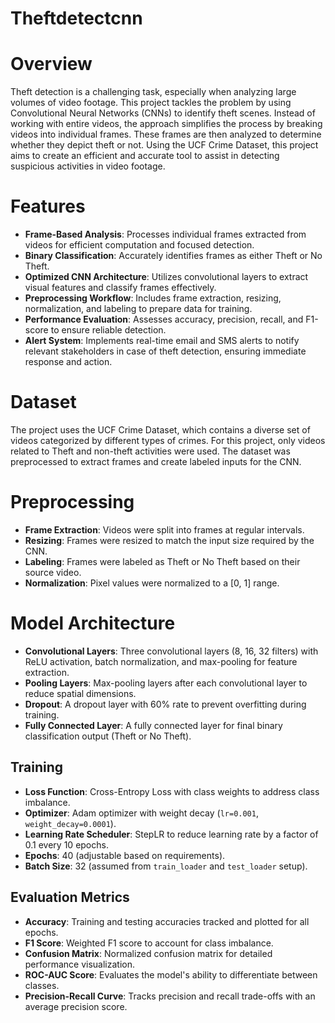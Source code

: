 # Theftdetectcnn

# Overview
Theft detection is a challenging task, especially when analyzing large volumes of video footage. This project tackles the problem by using Convolutional Neural Networks (CNNs) to identify theft scenes. Instead of working with entire videos, the approach simplifies the process by breaking videos into individual frames. These frames are then analyzed to determine whether they depict theft or not. Using the UCF Crime Dataset, this project aims to create an efficient and accurate tool to assist in detecting suspicious activities in video footage.


# Features

- **Frame-Based Analysis**: Processes individual frames extracted from videos for efficient computation and focused detection.
- **Binary Classification**: Accurately identifies frames as either Theft or No Theft.
- **Optimized CNN Architecture**: Utilizes convolutional layers to extract visual features and classify frames effectively.
- **Preprocessing Workflow**: Includes frame extraction, resizing, normalization, and labeling to prepare data for training.
- **Performance Evaluation**: Assesses accuracy, precision, recall, and F1-score to ensure reliable detection.
- **Alert System**: Implements real-time email and SMS alerts to notify relevant stakeholders in case of theft detection, ensuring immediate response and action.


# Dataset

The project uses the UCF Crime Dataset, which contains a diverse set of videos categorized by different types of crimes. For this project, only videos related to Theft and non-theft activities were used. The dataset was preprocessed to extract frames and create labeled inputs for the CNN.

# Preprocessing

- **Frame Extraction**: Videos were split into frames at regular intervals.
- **Resizing**: Frames were resized to match the input size required by the CNN.
- **Labeling**: Frames were labeled as Theft or No Theft based on their source video.
- **Normalization**: Pixel values were normalized to a [0, 1] range.

# Model Architecture

- **Convolutional Layers**: Three convolutional layers (8, 16, 32 filters) with ReLU activation, batch normalization, and max-pooling for feature extraction.
- **Pooling Layers**: Max-pooling layers after each convolutional layer to reduce spatial dimensions.
- **Dropout**: A dropout layer with 60% rate to prevent overfitting during training.
- **Fully Connected Layer**: A fully connected layer for final binary classification output (Theft or No Theft).


## Training

- **Loss Function**: Cross-Entropy Loss with class weights to address class imbalance.
- **Optimizer**: Adam optimizer with weight decay (`lr=0.001`, `weight_decay=0.0001`).
- **Learning Rate Scheduler**: StepLR to reduce learning rate by a factor of 0.1 every 10 epochs.
- **Epochs**: 40 (adjustable based on requirements).
- **Batch Size**: 32 (assumed from `train_loader` and `test_loader` setup).


## Evaluation Metrics

- **Accuracy**: Training and testing accuracies tracked and plotted for all epochs.
- **F1 Score**: Weighted F1 score to account for class imbalance.
- **Confusion Matrix**: Normalized confusion matrix for detailed performance visualization.
- **ROC-AUC Score**: Evaluates the model's ability to differentiate between classes.
- **Precision-Recall Curve**: Tracks precision and recall trade-offs with an average precision score.



